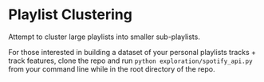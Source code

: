 # Playlist Clustering

Attempt to cluster large playlists into smaller sub-playlists.

For those interested in building a dataset of your personal playlists tracks + track features, clone the repo and run `python exploration/spotify_api.py` from your command line while in the root directory of the repo.
